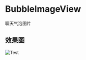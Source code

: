 # BubbleImageView
聊天气泡图片

## 效果图

![Test](https://github.com/YanGunag/BubbleImageView/blob/master/20180504161609.jpg)
